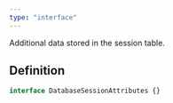 ```yaml
---
type: "interface"
---
```


Additional data stored in the session table.

## Definition

```ts
interface DatabaseSessionAttributes {}
```
